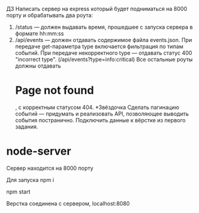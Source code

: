 
ДЗ
Написать сервер на express который будет подниматься на 8000 порту и обрабатывать два роута:
 1. /status — должен выдавать время, прошедшее с запуска сервера в формате hh:mm:ss 
2. /api/events — должен отдавать содержимое файла events.json. При передаче get-параметра type включается фильтрация по типам событий. При передаче некорректного type — отдавать статус 400 "incorrect type". (/api/events?type=info:critical) Все остальные роуты должны отдавать <h1>Page not found</h1>, с корректным статусом 404.
*Звёздочка
Сделать пагинацию событий — придумать и реализовать API, позволяющее выводить события постранично.
Подключить данные к вёрстке из первого задания.



# node-server

Сервер находится на 8000 порту

Для запуска npm i

npm start

Верстка соединена с сервером, localhost:8080

